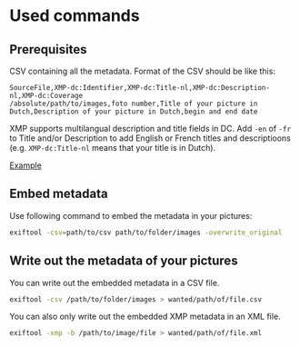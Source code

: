 # Used commands

## Prerequisites

CSV containing all the metadata. Format of the CSV should be like this:

```csv
SourceFile,XMP-dc:Identifier,XMP-dc:Title-nl,XMP-dc:Description-nl,XMP-dc:Coverage
/absolute/path/to/images,foto number,Title of your picture in Dutch,Description of your picture in Dutch,begin and end date
```

XMP supports multilangual description and title fields in DC. Add `-en` of `-fr` to Title and/or Description to add English or French titles and descriptioons (e.g. `XMP-dc:Title-nl` means that your title is in Dutch).

[Example](Exiftool/metadata.csv)

## Embed metadata

Use following command to embed the metadata in your pictures:

```bash
exiftool -csv=path/to/csv path/to/folder/images -overwrite_original
```

## Write out the metadata of your pictures

You can write out the embedded metadata in a CSV file.

```bash
exiftool -csv /path/to/folder/images > wanted/path/of/file.csv
```

You can also only write out the embedded XMP metadata in an XML file.


```bash
exiftool -xmp -b /path/to/image/file > wanted/path/of/file.xml
```